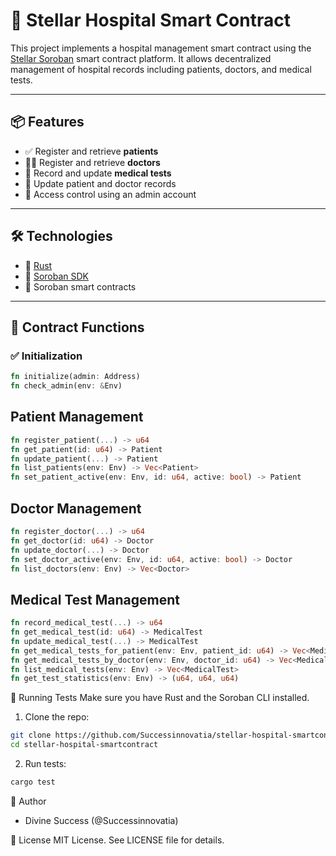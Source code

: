 # 🏥 Stellar Hospital Smart Contract

This project implements a hospital management smart contract using the [Stellar Soroban](https://soroban.stellar.org/docs) smart contract platform. It allows decentralized management of hospital records including patients, doctors, and medical tests.

---

## 📦 Features

- ✅ Register and retrieve **patients**
- 🧑‍⚕️ Register and retrieve **doctors**
- 🧪 Record and update **medical tests**
- 🔄 Update patient and doctor records
- 🔐 Access control using an admin account

---

## 🛠 Technologies

- 🦀 [Rust](https://www.rust-lang.org/)
- 🌌 [Soroban SDK](https://soroban.stellar.org/docs/software-development-kit)
- 📄 Soroban smart contracts

---

## 🧩 Contract Functions

### ✅ Initialization
```rust
fn initialize(admin: Address)
fn check_admin(env: &Env)
```

## Patient Management
``` rust
fn register_patient(...) -> u64
fn get_patient(id: u64) -> Patient
fn update_patient(...) -> Patient
fn list_patients(env: Env) -> Vec<Patient>
fn set_patient_active(env: Env, id: u64, active: bool) -> Patient

```

## Doctor Management

``` rust
fn register_doctor(...) -> u64
fn get_doctor(id: u64) -> Doctor
fn update_doctor(...) -> Doctor
fn set_doctor_active(env: Env, id: u64, active: bool) -> Doctor
fn list_doctors(env: Env) -> Vec<Doctor>
```

## Medical Test Management

```rust
fn record_medical_test(...) -> u64
fn get_medical_test(id: u64) -> MedicalTest
fn update_medical_test(...) -> MedicalTest
fn get_medical_tests_for_patient(env: Env, patient_id: u64) -> Vec<MedicalTest>
fn get_medical_tests_by_doctor(env: Env, doctor_id: u64) -> Vec<MedicalTest>
fn list_medical_tests(env: Env) -> Vec<MedicalTest>
fn get_test_statistics(env: Env) -> (u64, u64, u64)
```

🧪 Running Tests
Make sure you have Rust and the Soroban CLI installed.

1. Clone the repo:

```bash 
git clone https://github.com/Successinnovatia/stellar-hospital-smartcontract.git
cd stellar-hospital-smartcontract
```

2. Run tests:
```bash
cargo test
```


👤 Author
- Divine Success (@Successinnovatia)

📄 License
MIT License. See LICENSE file for details.